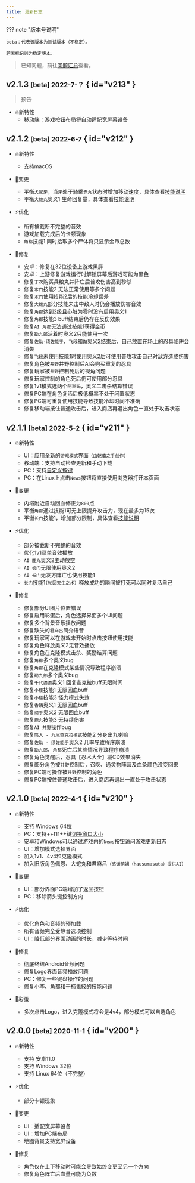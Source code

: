 ```yaml
---
title: 更新日志
---
```


??? note "版本号说明"

    beta：代表该版本为测试版本（不稳定）。

    若无标记则为稳定版本。

> 已知问题，前往[问题汇总](../issues/index.md)查看。

## v2.1.3 <small>[beta] 2022-7-？</small> { id="v213" }

> 预告

- 🔥新特性
    - 移动端：游戏按钮布局将自动适配宽屏幕设备


## v2.1.2 <small>[beta] 2022-6-7</small> { id="v212" }

- 🔥新特性
    - 支持macOS

- 🚀变更
    - 平衡`犬冢牙`，当`牙`处于骑乘`赤丸`状态时增加移动速度，具体查看[技能说明](../wiki/characters.md#Kiba)
    - 平衡`大蛇丸`奥义1 生命回复量，具体查看[技能说明](../wiki/characters.md#Orochimaru)

- ⚡️优化
    - 所有被截断不完整的音效
    - 游戏加载完成后的卡顿现象
    - `角都`技能1 同时拾取多个尸体将只显示金币总数

- 🐞修复
    - 安卓：修复在32位设备上游戏黑屏
    - 安卓：上游修复游戏运行时解锁屏幕后游戏可能为黑色
    - 修复`丁次`购买兵粮丸并阵亡后普攻伤害高到秒杀
    - 修复`水门`技能2 无法正常使用等多个问题
    - 修复`水门`使用技能2后的技能冷却误差
    - 修复`大蛇丸`部分技能未击中敌人时仍会播放伤害音效
    - 修复`角都`达到2级且心脏为零时没有启用奥义1
    - 修复`角都`技能3 buff结束后仍存在反伤效果
    - 修复`AI 角都`无法通过技能1获得金币
    - 修复`勘九郎`活着时奥义2只能使用一次
    - 修复`佐助-须佐能乎`、`飞段`和`鼬`奥义2结束后，自己放置在场上的忍具陷阱会消失
    - 修复`飞段`未使用技能1时使用奥义2后可使用普攻攻击自己对敌方造成伤害
    - 修复角色被`井野`井野控制后AI会购买重复的忍具
    - 修复玩家被`井野`控制死后的视角问题
    - 修复玩家控制的角色死后仍可使用部分忍具
    - 修复1v1模式选两个`阿斯玛`，奥义二击杀结算错误
    - 修复PC端在角色复活后极低概率不处于闲置状态
    - 修复PC端可重复使用技能导致技能冷却时间不准确
    - 修复移动端按住普通攻击后，进入商店再退出角色一直处于攻击状态


## v2.1.1 <small>[beta] 2022-5-2</small> { id="v211" }

- 🔥新特性
    - UI：应用全新的`游戏模式`界面`（由乾癟之手创作）`
    - 移动端：支持自动检查更新和手动下载
    - PC：支持[自定义按键](../game-guides/platform/pc/index.md#custom-keyboard-controls)
    - PC：在Linux上点击`News`按钮将直接使用浏览器打开本页面

- 🚀变更
    - 内塔附近自动回血修正为`800`点
    - 平衡`角都`通过技能1可无上限提升攻击力，现在最多为15次
    - 平衡`长门`技能1，增加部分限制，具体查看[技能说明](../wiki/characters.md#Nagato)

- ⚡️优化
    - 部分被截断不完整的音效
    - 优化1v1菜单音效播放
    - `AI 鹿丸`奥义2主动放空
    - `AI 长门`无限使用奥义2
    - `AI 长门`无友方阵亡也使用技能1
    - `长门`技能1`(轮回天生之术）`释放成功的瞬间被打死可以同时复活自己

- 🐞修复
    - 修复部分UI图片位置错误
    - 修复启用彩蛋后，角色选择界面多个UI问题
    - 修复多个背景音乐播放问题
    - 修复缺失的`君麻吕`简介语音
    - 修复玩家可以在游戏未开始时点击按钮使用技能
    - 修复角色释放奥义2无音效播放
    - 修复角色在克隆模式击杀、奖励结算问题
    - 修复`角都`多个奥义bug
    - 修复`角都`在克隆模式某些情况导致程序崩溃
    - 修复`勘九郎`多个奥义bug
    - 修复`千代婆婆`奥义1 回复查克拉buff无限时间
    - 修复`小樱`技能1 无限回血buff
    - 修复`小樱`技能3 怪力模式失效
    - 修复`香磷`奥义1 无限回血buff
    - 修复`纲手`奥义2 无限回血buff
    - 修复`鹿丸`技能3 无持续伤害
    - 修复`AI 井野`操作bug
    - 修复`鸣人 - 九尾查克拉模式`技能2 分身出九喇嘛
    - 修复`佐助 - 须佐能乎`奥义2 几率导致程序崩溃
    - 修复`勘九郎`、`角都`死亡后某些情况导致程序崩溃
    - 修复角色觉醒后，忍具【忍术大全】减CD效果消失
    - 修复部分角色被`井野`控制后，召唤、通灵物阵营及血条颜色没变回来
    - 修复PC端可操作被`井野`控制的角色
    - 修复PC端按住普通攻击后，进入商店再退出一直处于攻击状态


## v2.1.0 <small>[beta] 2022-4-1</small> { id="v210" }

- 🔥新特性
    - 支持 Windows 64位
    - PC：支持++f11++键[切换窗口大小](../game-guides/platform/pc/index.md#switch-window)
    - 安卓和Windows可以通过游戏内的`News`按钮访问游戏更新日志
    - UI：增加模式选择界面
    - 加入1v1、4v4和克隆模式
    - 加入旧版角色佩恩、大蛇丸和君麻吕`（感谢萌姐（hausumasuta）提供AI）`

- 🚀变更
    - UI：部分界面PC端增加了返回按钮
    - PC：移除箭头键控制方向

- ⚡️优化
    - 优化角色和音频的预加载
    - 所有音频完全受静音选项控制
    - UI：降低部分界面动画的时长，减少等待时间

- 🐞修复
    - 彻底终结Android音频问题
    - 修复Logo界面音频播放问题
    - PC：修复一些键盘操作的问题
    - 修复小李、角都和干柿鬼鲛的技能问题

- 🎉彩蛋
    - 多次点击Logo，进入克隆模式将会是4v4，部分模式可以自选角色


## v2.0.0 <small>[beta] 2020-11-1</small> { id="v200" }

- 🔥新特性
    - 支持 安卓11.0
    - 支持 Windows 32位
    - 支持 Linux 64位（不完整）

- ⚡️优化
    - 部分卡顿现象

- 🚀变更
    - UI：适配宽屏幕设备
    - UI：增加PC端布局
    - 地图背景支持宽屏设备

- 🐞修复
    - 角色仅在上下移动时可能会导致始终变更至另一个方向
    - 修复角色阵亡后血量可能为负数
